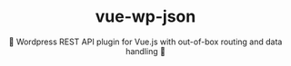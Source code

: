 <div
  style="text-align: center;"
>
  <h1>vue-wp-json</h1>
  <p>💫 Wordpress REST API plugin for Vue.js with out-of-box routing and data handling 💫</p>
</div>